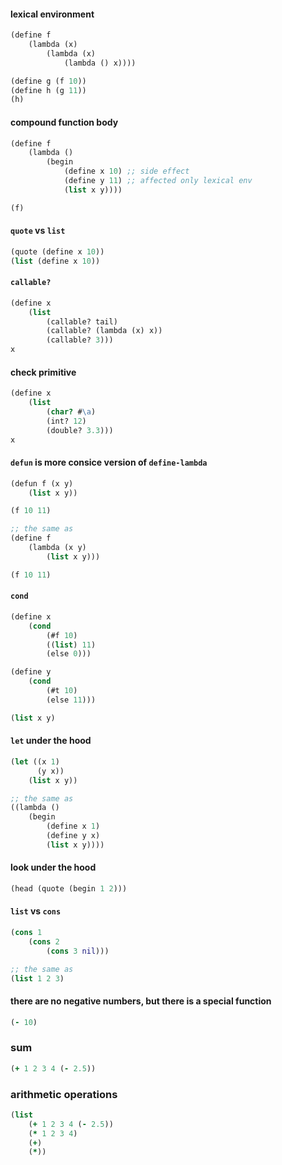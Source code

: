#### lexical environment

```clojure
(define f
    (lambda (x)
        (lambda (x)
            (lambda () x))))

(define g (f 10))
(define h (g 11))
(h)
```

#### compound function body

```clojure
(define f
    (lambda ()
        (begin
            (define x 10) ;; side effect
            (define y 11) ;; affected only lexical env
            (list x y))))

(f)
```

#### `quote` vs `list`
```clojure
(quote (define x 10))
(list (define x 10))
```

#### `callable?`
```clojure
(define x
    (list
        (callable? tail)
        (callable? (lambda (x) x))
        (callable? 3)))
x
```

#### check primitive
```clojure
(define x
    (list
        (char? #\a)
        (int? 12)
        (double? 3.3)))
x
```

#### `defun` is more consice version of `define-lambda`
```clojure
(defun f (x y)
    (list x y))

(f 10 11)

;; the same as
(define f
    (lambda (x y)
        (list x y)))

(f 10 11)
```

#### `cond`

```clojure
(define x
    (cond
        (#f 10)
        ((list) 11)
        (else 0)))

(define y
    (cond
        (#t 10)
        (else 11)))

(list x y)
```

#### `let` under the hood
```clojure
(let ((x 1)
      (y x))
    (list x y))

;; the same as
((lambda ()
    (begin
        (define x 1)
        (define y x)
        (list x y))))
```

#### look under the hood
```clojure
(head (quote (begin 1 2)))
```

#### `list` vs `cons`
```clojure
(cons 1
    (cons 2
        (cons 3 nil)))

;; the same as
(list 1 2 3)
```

#### there are no negative numbers, but there is a special function
```clojure
(- 10)
```

### sum
```clojure
(+ 1 2 3 4 (- 2.5))
```

### arithmetic operations
```clojure
(list
    (+ 1 2 3 4 (- 2.5))
    (* 1 2 3 4)
    (+)
    (*))
```
